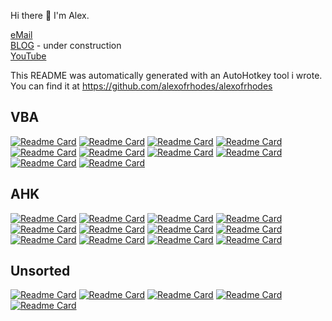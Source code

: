 Hi there 👋 I'm Alex.

[eMail](AnastasiouAlex@gmail.com)  
[BLOG](https://alexofrhodes.github.io)  - under construction  
[YouTube](https://bit.ly/3aLZU9M)  

This README was automatically generated with an AutoHotkey tool i wrote.  
You can find it at https://github.com/alexofrhodes/alexofrhodes

## VBA
[![Readme Card](https://github-readme-stats.vercel.app/api/pin/?username=alexofrhodes&repo=VBA-AHK-Notify)](https://github.com/alexofrhodes/VBA-AHK-Notify)
[![Readme Card](https://github-readme-stats.vercel.app/api/pin/?username=alexofrhodes&repo=VBA-CodePrinter)](https://github.com/alexofrhodes/VBA-CodePrinter)
[![Readme Card](https://github-readme-stats.vercel.app/api/pin/?username=alexofrhodes&repo=VBA-Commandbars)](https://github.com/alexofrhodes/VBA-Commandbars)
[![Readme Card](https://github-readme-stats.vercel.app/api/pin/?username=alexofrhodes&repo=VBA-Create-Folders-and-Files)](https://github.com/alexofrhodes/VBA-Create-Folders-and-Files)
[![Readme Card](https://github-readme-stats.vercel.app/api/pin/?username=alexofrhodes&repo=VBA-Game-Go-Baduk-WeiQi)](https://github.com/alexofrhodes/VBA-Game-Go-Baduk-WeiQi)
[![Readme Card](https://github-readme-stats.vercel.app/api/pin/?username=alexofrhodes&repo=VBA-Library)](https://github.com/alexofrhodes/VBA-Library)
[![Readme Card](https://github-readme-stats.vercel.app/api/pin/?username=alexofrhodes&repo=VBA-Outlook-Folders)](https://github.com/alexofrhodes/VBA-Outlook-Folders)
[![Readme Card](https://github-readme-stats.vercel.app/api/pin/?username=alexofrhodes&repo=VBA-Projects)](https://github.com/alexofrhodes/VBA-Projects)
[![Readme Card](https://github-readme-stats.vercel.app/api/pin/?username=alexofrhodes&repo=VBA-Ribbons)](https://github.com/alexofrhodes/VBA-Ribbons)
[![Readme Card](https://github-readme-stats.vercel.app/api/pin/?username=alexofrhodes&repo=VBA-VBIDE-Extensibility)](https://github.com/alexofrhodes/VBA-VBIDE-Extensibility)

## AHK
[![Readme Card](https://github-readme-stats.vercel.app/api/pin/?username=alexofrhodes&repo=AHK-AutoPath)](https://github.com/alexofrhodes/AHK-AutoPath)
[![Readme Card](https://github-readme-stats.vercel.app/api/pin/?username=alexofrhodes&repo=AHK-DockWindows)](https://github.com/alexofrhodes/AHK-DockWindows)
[![Readme Card](https://github-readme-stats.vercel.app/api/pin/?username=alexofrhodes&repo=AHK-Downloader)](https://github.com/alexofrhodes/AHK-Downloader)
[![Readme Card](https://github-readme-stats.vercel.app/api/pin/?username=alexofrhodes&repo=AHK-DropFolder)](https://github.com/alexofrhodes/AHK-DropFolder)
[![Readme Card](https://github-readme-stats.vercel.app/api/pin/?username=alexofrhodes&repo=AHK-File-Explorer-Addons)](https://github.com/alexofrhodes/AHK-File-Explorer-Addons)
[![Readme Card](https://github-readme-stats.vercel.app/api/pin/?username=alexofrhodes&repo=AHK-Git-Updater)](https://github.com/alexofrhodes/AHK-Git-Updater)
[![Readme Card](https://github-readme-stats.vercel.app/api/pin/?username=alexofrhodes&repo=AHK-Github-Cloner)](https://github.com/alexofrhodes/AHK-Github-Cloner)
[![Readme Card](https://github-readme-stats.vercel.app/api/pin/?username=alexofrhodes&repo=AHK-Hotkeys-Remap)](https://github.com/alexofrhodes/AHK-Hotkeys-Remap)
[![Readme Card](https://github-readme-stats.vercel.app/api/pin/?username=alexofrhodes&repo=AHK-Ini-Editor)](https://github.com/alexofrhodes/AHK-Ini-Editor)
[![Readme Card](https://github-readme-stats.vercel.app/api/pin/?username=alexofrhodes&repo=AHK-Snipper)](https://github.com/alexofrhodes/AHK-Snipper)
[![Readme Card](https://github-readme-stats.vercel.app/api/pin/?username=alexofrhodes&repo=AHK-VbaCallback)](https://github.com/alexofrhodes/AHK-VbaCallback)
[![Readme Card](https://github-readme-stats.vercel.app/api/pin/?username=alexofrhodes&repo=AHK-Workspaces)](https://github.com/alexofrhodes/AHK-Workspaces)

## Unsorted
[![Readme Card](https://github-readme-stats.vercel.app/api/pin/?username=alexofrhodes&repo=alexofrhodes)](https://github.com/alexofrhodes/alexofrhodes)
[![Readme Card](https://github-readme-stats.vercel.app/api/pin/?username=alexofrhodes&repo=alexofrhodes.github.io)](https://github.com/alexofrhodes/alexofrhodes.github.io)
[![Readme Card](https://github-readme-stats.vercel.app/api/pin/?username=alexofrhodes&repo=AutoHotkey)](https://github.com/alexofrhodes/AutoHotkey)
[![Readme Card](https://github-readme-stats.vercel.app/api/pin/?username=alexofrhodes&repo=EXCEL-GAME-Go-Baduk-WeiQi)](https://github.com/alexofrhodes/EXCEL-GAME-Go-Baduk-WeiQi)
[![Readme Card](https://github-readme-stats.vercel.app/api/pin/?username=alexofrhodes&repo=guide)](https://github.com/alexofrhodes/guide)
